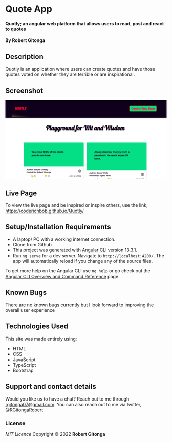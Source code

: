 # Quote App

#### Quotly; an angular web platform that allows users to read, post and react to quotes

#### By **Robert Gitonga**

## Description

Quotly is an application where users can create quotes and have those quotes voted on whether they are terrible or are inspirational.

## Screenshot

![Screenshot from 2020-08-27 11-27-41](https://github.com/CodeRichBob/Quotly/blob/master/src/assets/img/quotlyscrnsht.png)

## Live Page

To view the live page and be inspired or inspire others, use the link; https://coderichbob.github.io/Quotly/

## Setup/Installation Requirements

- A laptop/ PC with a working internet connection.
- Clone from Github
- This project was generated with [Angular CLI](https://github.com/angular/angular-cli) version 13.3.1.
- Run `ng serve` for a dev server. Navigate to `http://localhost:4200/`. The app will automatically reload if you change any of the source files.

To get more help on the Angular CLI use `ng help` or go check out the [Angular CLI Overview and Command Reference](https://angular.io/cli) page.

## Known Bugs

There are no known bugs currently but I look forward to improving the overall user experience

## Technologies Used

This site was made entirely using:

- HTML
- CSS
- JavaScript
- TypeScript
- Bootstrap

## Support and contact details

Would you like us to have a chat? Reach out to me through rgitonga07@gmail.com.
You can also reach out to me via twitter, @RGitongaRobert

### License

_MIT Licence_
Copyright &copy; 2022 **Robert Gitonga**
